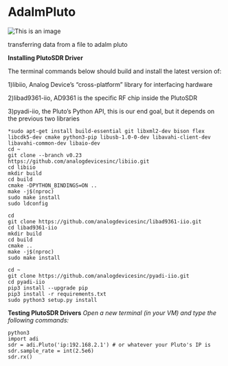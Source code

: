 # AdalmPluto
![This is an image](https://softei.com/wp-content/uploads/2020/10/ADALM-Pluto-1536x1186.jpg)

transferring data from a file to adalm pluto

**Installing PlutoSDR Driver**

The terminal commands below should build and install the latest version of:

1)libiio, Analog Device’s “cross-platform” library for interfacing hardware

2)libad9361-iio, AD9361 is the specific RF chip inside the PlutoSDR

3)pyadi-iio, the Pluto’s Python API, this is our end goal, but it depends on the previous two libraries
```
*sudo apt-get install build-essential git libxml2-dev bison flex libcdk5-dev cmake python3-pip libusb-1.0-0-dev libavahi-client-dev libavahi-common-dev libaio-dev
cd ~
git clone --branch v0.23 https://github.com/analogdevicesinc/libiio.git
cd libiio
mkdir build
cd build
cmake -DPYTHON_BINDINGS=ON ..
make -j$(nproc)
sudo make install
sudo ldconfig

cd 
git clone https://github.com/analogdevicesinc/libad9361-iio.git
cd libad9361-iio
mkdir build
cd build
cmake ..
make -j$(nproc)
sudo make install

cd ~
git clone https://github.com/analogdevicesinc/pyadi-iio.git
cd pyadi-iio
pip3 install --upgrade pip
pip3 install -r requirements.txt
sudo python3 setup.py install
```

**Testing PlutoSDR Drivers**
*Open a new terminal (in your VM) and type the following commands:*
```
python3
import adi
sdr = adi.Pluto('ip:192.168.2.1') # or whatever your Pluto's IP is
sdr.sample_rate = int(2.5e6)
sdr.rx()
```

